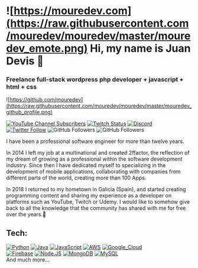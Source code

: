 # ![https://mouredev.com](https://raw.githubusercontent.com/mouredev/mouredev/master/mouredev_emote.png) Hi, my name is Juan Devis 👋
### Freelance full-stack wordpress php developer + javascript + html + css

![https://github.com/mouredev](https://raw.githubusercontent.com/mouredev/mouredev/master/mouredev_github_profile.png)

[![YouTube Channel Subscribers](https://img.shields.io/youtube/channel/subscribers/UCxPD7bsocoAMq8Dj18kmGyQ?style=social)]([c](https://www.youtube.com/channel/UCvrpEbnUyerM_ARAuBpRUWA)?sub_confirmation=1)
[![Twitch Status](https://img.shields.io/twitch/status/mouredev?style=social)](https://twitch.com/mouredev)
[![Discord](https://img.shields.io/discord/729672926432985098?style=social&label=Discord&logo=discord)](https://mouredev.com/discord)
[![Twitter Follow](https://img.shields.io/twitter/follow/mouredev?style=social)](https://twitter.com/mouredev)
![GitHub Followers](https://img.shields.io/github/followers/mouredev?style=social)
![GitHub Followers](https://img.shields.io/github/stars/mouredev?style=social)

I have been a professional software engineer for more than twelve years.

In 2014 I left my job at a multinational and created 2ffactor, the reflection of my dream of growing as a professional within the software development industry. Since then I have dedicated myself to specializing in the development of mobile applications, collaborating with companies from different parts of the world, creating more than 100 Apps.

In 2018 I returned to my hometown in Galicia (Spain), and started creating programming content and sharing my experience as a developer on platforms such as YouTube, Twitch or Udemy. I would like to somehow give back to all the knowledge that the community has shared with me for free over the years.👏


## Tech:

[![Python](https://img.shields.io/badge/Python-yellow?style=for-the-badge&logo=python&logoColor=white&labelColor=101010)]()
[![Java](https://img.shields.io/badge/Java-007396?style=for-the-badge&logo=java&logoColor=white&labelColor=101010)]()
[![JavaScript](https://img.shields.io/badge/JavaScript-F7DF1E?style=for-the-badge&logo=javascript&logoColor=white&labelColor=101010)]()
[![AWS](https://img.shields.io/badge/AWS-232F3E?style=for-the-badge&logo=amazon-aws&logoColor=white&labelColor=101010)]()
[![Google_Cloud](https://img.shields.io/badge/Google_Cloud-4285F4?style=for-the-badge&logo=googlecloud&logoColor=white&labelColor=101010)]()
</br>
[![Firebase](https://img.shields.io/badge/Firebase-FFCA28?style=for-the-badge&logo=firebase&logoColor=white&labelColor=101010)]()
[![Node.JS](https://img.shields.io/badge/Node.JS-339933?style=for-the-badge&logo=node.js&logoColor=white&labelColor=101010)]()
[![MongoDB](https://img.shields.io/badge/MongoDB-47A248?style=for-the-badge&logo=mongodb&logoColor=white&labelColor=101010)]()
[![MySQL](https://img.shields.io/badge/MySQL-4479A1?style=for-the-badge&logo=mysql&logoColor=white&labelColor=101010)]()
</br>
And much more...


